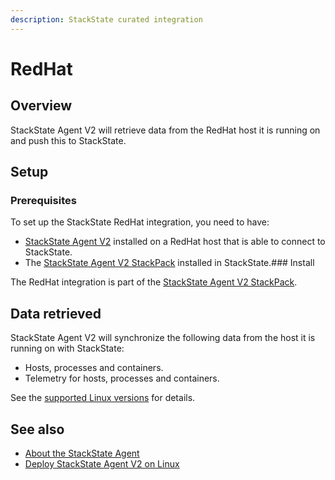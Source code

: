 ```yaml
---
description: StackState curated integration
---
```


# RedHat

## Overview

StackState Agent V2 will retrieve data from the RedHat host it is running on and push this to StackState.

## Setup

### Prerequisites
 
To set up the StackState RedHat integration, you need to have:

* [StackState Agent V2](/setup/agent/linux.md) installed on a RedHat host that is able to connect to StackState.
* The [StackState Agent V2 StackPack](/stackpacks/integrations/agent.md) installed in StackState.### Install

The RedHat integration is part of the [StackState Agent V2 StackPack](/stackpacks/integrations/agent.md).

## Data retrieved

StackState Agent V2 will synchronize the following data from the host it is running on with StackState:

- Hosts, processes and containers.
- Telemetry for hosts, processes and containers.

See the [supported Linux versions](/setup/agent/linux.md#supported-linux-versions) for details.

## See also

* [About the StackState Agent](/setup/agent/about-stackstate-agent.md)
* [Deploy StackState Agent V2 on Linux](/setup/agent/linux.md)